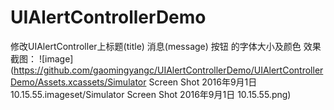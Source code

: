 # UIAlertControllerDemo
修改UIAlertController上标题(title) 消息(message) 按钮 的字体大小及颜色
效果截图：
![image](https://github.com/gaomingyangc/UIAlertControllerDemo/UIAlertControllerDemo/Assets.xcassets/Simulator Screen Shot 2016年9月1日 10.15.55.imageset/Simulator Screen Shot 2016年9月1日 10.15.55.png)

